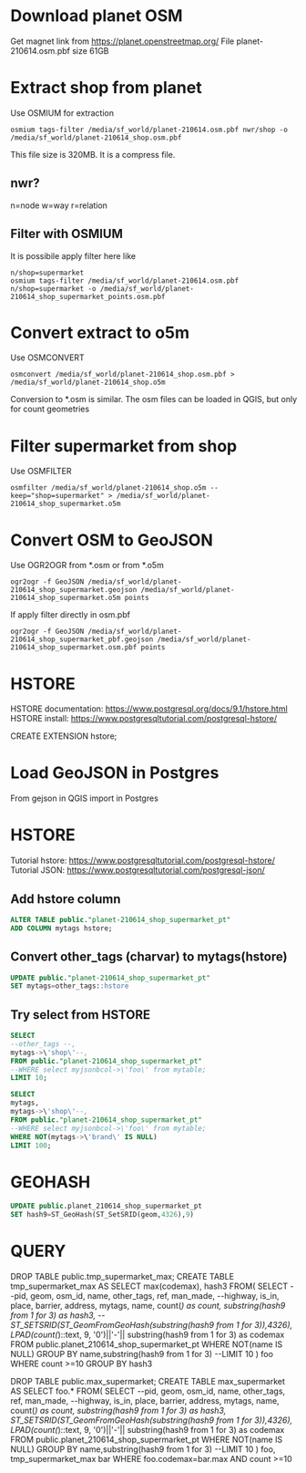 
# Download planet OSM

Get magnet link from https://planet.openstreetmap.org/
File planet-210614.osm.pbf size 61GB

# Extract shop from planet

Use OSMIUM for extraction

```
osmium tags-filter /media/sf_world/planet-210614.osm.pbf nwr/shop -o /media/sf_world/planet-210614_shop.osm.pbf
```

This file size is 320MB. It is a compress file.

## nwr?

n=node
w=way
r=relation

## Filter with OSMIUM

It is possibile apply filter here like

```
n/shop=supermarket
osmium tags-filter /media/sf_world/planet-210614.osm.pbf n/shop=supermarket -o /media/sf_world/planet-210614_shop_supermarket_points.osm.pbf
```

# Convert extract to o5m

Use OSMCONVERT

```
osmconvert /media/sf_world/planet-210614_shop.osm.pbf > /media/sf_world/planet-210614_shop.o5m
```

Conversion to *.osm is similar. The osm files can be loaded in QGIS, but only for count geometries

# Filter supermarket from shop

Use OSMFILTER

```
osmfilter /media/sf_world/planet-210614_shop.o5m --keep="shop=supermarket" > /media/sf_world/planet-210614_shop_supermarket.o5m
```

# Convert OSM to GeoJSON

Use OGR2OGR from *.osm or from *.o5m

```
ogr2ogr -f GeoJSON /media/sf_world/planet-210614_shop_supermarket.geojson /media/sf_world/planet-210614_shop_supermarket.o5m points
```

If apply filter directly in osm.pbf

```
ogr2ogr -f GeoJSON /media/sf_world/planet-210614_shop_supermarket_pbf.geojson /media/sf_world/planet-210614_shop_supermarket.osm.pbf points
```

# HSTORE

HSTORE documentation: https://www.postgresql.org/docs/9.1/hstore.html
HSTORE install: https://www.postgresqltutorial.com/postgresql-hstore/

CREATE EXTENSION hstore;

# Load GeoJSON in Postgres

From gejson in QGIS import in Postgres

# HSTORE

Tutorial hstore: https://www.postgresqltutorial.com/postgresql-hstore/
Tutorial JSON: https://www.postgresqltutorial.com/postgresql-json/

## Add hstore column

```sql
ALTER TABLE public."planet-210614_shop_supermarket_pt"
ADD COLUMN mytags hstore;
```

## Convert other_tags (charvar) to mytags(hstore)

```sql
UPDATE public."planet-210614_shop_supermarket_pt"
SET mytags=other_tags::hstore
```

## Try select from HSTORE

```sql
SELECT 
--other_tags --, 
mytags->\'shop\'--, 
FROM public."planet-210614_shop_supermarket_pt" 
--WHERE select myjsonbcol->\'foo\' from mytable;
LIMIT 10;
```

```sql
SELECT 
mytags, 
mytags->\'shop\'--, 
FROM public."planet-210614_shop_supermarket_pt" 
--WHERE select myjsonbcol->\'foo\' from mytable;
WHERE NOT(mytags->\'brand\' IS NULL)
LIMIT 100;
```

# GEOHASH

```sql
UPDATE public.planet_210614_shop_supermarket_pt
SET hash9=ST_GeoHash(ST_SetSRID(geom,4326),9)
```

# QUERY

DROP TABLE public.tmp_supermarket_max;
CREATE TABLE tmp_supermarket_max AS SELECT max(codemax), hash3
FROM(
SELECT 
--pid, geom, osm_id, name, other_tags, ref, man_made, 
--highway, is_in, place, barrier, address, mytags, 
name,
count(*) as count,
substring(hash9 from 1 for 3) as hash3,
--ST_SETSRID(ST_GeomFromGeoHash(substring(hash9 from 1 for 3)),4326),
LPAD(count(*)::text, 9, \'0\')||\'-\'|| substring(hash9 from 1 for 3) as codemax
FROM public.planet_210614_shop_supermarket_pt
WHERE NOT(name IS NULL)
GROUP BY name,substring(hash9 from 1 for 3)
--LIMIT 10
) foo
WHERE count >=10
GROUP BY hash3

DROP TABLE public.max_supermarket;
CREATE TABLE max_supermarket AS 
SELECT foo.*
FROM(
    SELECT 
    --pid, geom, osm_id, name, other_tags, ref, man_made, 
    --highway, is_in, place, barrier, address, mytags, 
    name,
    count(*) as count,
    substring(hash9 from 1 for 3) as hash3,
    ST_SETSRID(ST_GeomFromGeoHash(substring(hash9 from 1 for 3)),4326),
    LPAD(count(*)::text, 9, \'0\')||\'-\'|| substring(hash9 from 1 for 3) as codemax
    FROM public.planet_210614_shop_supermarket_pt
    WHERE NOT(name IS NULL)
    GROUP BY name,substring(hash9 from 1 for 3)
    --LIMIT 10
) foo,
tmp_supermarket_max bar
WHERE foo.codemax=bar.max
AND count >=10    